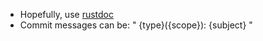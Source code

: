 - Hopefully, use [rustdoc](https://rustwiki.org/en/rustdoc/)
- Commit messages can be: " {type}({scope}): {subject} "